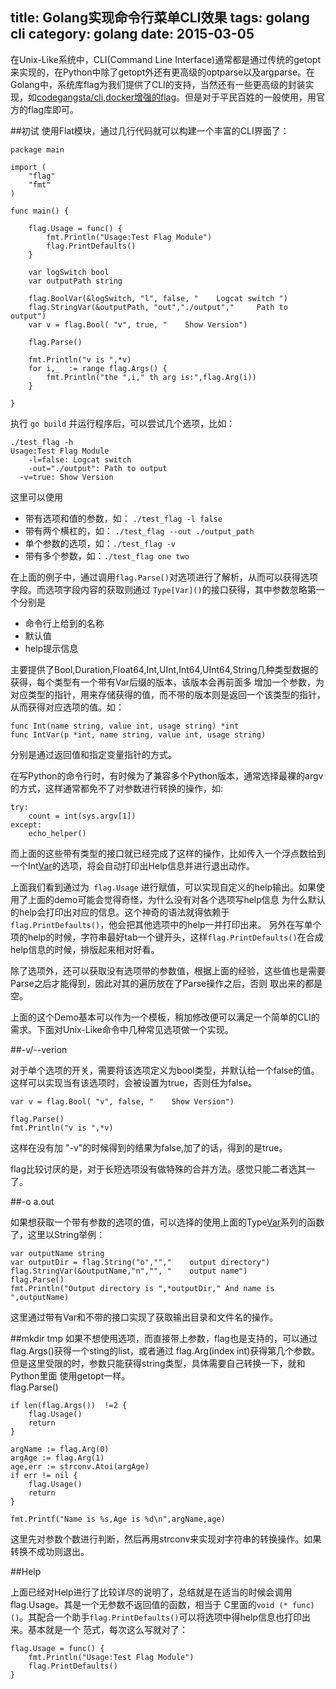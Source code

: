 title: Golang实现命令行菜单CLI效果
tags: golang cli 
category: golang
date: 2015-03-05
---
在Unix-Like系统中，CLI(Command Line Interface)通常都是通过传统的getopt来实现的，在Python中除了getopt外还有更高级的optparse以及argparse。在Golang中，系统库flag为我们提供了CLI的支持，当然还有一些更高级的封装实现，如[codegangsta/cli](https://github.com/codegangsta/cli),[docker增强的flag](https://github.com/docker/docker/tree/master/pkg/mflag)。但是对于平民百姓的一般使用，用官方的flag库即可。

##初试
使用Flat模块，通过几行代码就可以构建一个丰富的CLI界面了：

	package main
	
	import (
		"flag"
		"fmt"
	)
	
	func main() {

		flag.Usage = func() {
			fmt.Println("Usage:Test Flag Module")
			flag.PrintDefaults()
		}

		var logSwitch bool
		var outputPath string
	
		flag.BoolVar(&logSwitch, "l", false, "    Logcat switch ")
		flag.StringVar(&outputPath, "out","./output","     Path to output")
		var v = flag.Bool( "v", true, "    Show Version")
		
		flag.Parse()
		
		fmt.Println("v is ",*v)
		for i,_  := range flag.Args() {
			fmt.Println("the ",i," th arg is:",flag.Arg(i))
		}

	}
	
执行 `go build` 并运行程序后，可以尝试几个选项，比如：
	
	./test_flag -h
	Usage:Test Flag Module
 		-l=false: Logcat switch
 		-out="./output": Path to output
	  -v=true: Show Version
	  
这里可以使用
* 带有选项和值的参数，如： `./test_flag -l false` 
* 带有两个横杠的，如： `./test_flag --out ./output_path`
* 单个参数的选项，如：`./test_flag -v`
* 带有多个参数，如：`./test_flag one two`


在上面的例子中，通过调用`flag.Parse()`对选项进行了解析，从而可以获得选项字段。而选项字段内容的获取则通过
`Type[Var]()`的接口获得，其中参数忽略第一个分别是

* 命令行上给到的名称
* 默认值
* help提示信息

主要提供了Bool,Duration,Float64,Int,UInt,Int64,UInt64,String几种类型数据的获得，每个类型有一个带有Var后缀的版本，该版本会再前面多
增加一个参数，为对应类型的指针，用来存储获得的值，而不带的版本则是返回一个该类型的指针，从而获得对应选项的值。如：

	func Int(name string, value int, usage string) *int
	func IntVar(p *int, name string, value int, usage string)
分别是通过返回值和指定变量指针的方式。

在写Python的命令行时，有时候为了兼容多个Python版本，通常选择最裸的argv的方式，这样通常都免不了对参数进行转换的操作，如:
	
	try:
		count = int(sys.argv[1])
	except:
		echo_helper()

而上面的这些带有类型的接口就已经完成了这样的操作，比如传入一个浮点数给到一个Int[Var]()的选项，将会自动打印出Help信息并进行退出动作。

上面我们看到通过为` flag.Usage` 进行赋值，可以实现自定义的help输出。如果使用了上面的demo可能会觉得奇怪，为什么没有对各个选项写help信息
为什么默认的help会打印出对应的信息。这个神奇的语法就得依赖于 `flag.PrintDefaults()`，他会把其他选项中的help一并打印出来。
另外在写单个项的help的时候，字符串最好tab一个键开头，这样`flag.PrintDefaults()`在合成help信息的时候，排版起来相对好看。

除了选项外，还可以获取没有选项带的参数值，根据上面的经验，这些值也是需要Parse之后才能得到，因此对其的遍历放在了Parse操作之后，否则
取出来的都是空。

上面的这个Demo基本可以作为一个模板，稍加修改便可以满足一个简单的CLI的需求。下面对Unix-Like命令中几种常见选项做一个实现。




##-v/--verion

对于单个选项的开关，需要将该选项定义为bool类型，并默认给一个false的值。这样可以实现当有该选项时，会被设置为true，否则任为false。

	var v = flag.Bool( "v", false, "    Show Version")

	flag.Parse()
	fmt.Println("v is ",*v)
	
这样在没有加 "-v"的时候得到的结果为false,加了的话，得到的是true。

flag比较讨厌的是，对于长短选项没有做特殊的合并方法。感觉只能二者选其一了。


##-o a.out

如果想获取一个带有参数的选项的值，可以选择的使用上面的Type[Var]()系列的函数了，这里以String举例：

	var outputName string
	var outputDir = flag.String("o","","    output directory")
	flag.StringVar(&outputName,"n","", "    output name")
	flag.Parse()
	fmt.Println("Output directory is ",*outputDir," And name is ",outputName)
	
这里通过带有Var和不带的接口实现了获取输出目录和文件名的操作。

##mkdir tmp	
如果不想使用选项，而直接带上参数，flag也是支持的，可以通过flag.Args()获得一个sting的list，或者通过
flag.Arg(index int)获得第几个参数。但是这里受限的时，参数只能获得string类型，具体需要自己转换一下，就和Python里面
使用getopt一样。  
  	flag.Parse()

	if len(flag.Args())  !=2 {
		flag.Usage()
		return
	}

	argName := flag.Arg(0)
	argAge := flag.Arg(1)
	age,err := strconv.Atoi(argAge)
	if err != nil {
		flag.Usage()
		return
	}

	fmt.Printf("Name is %s,Age is %d\n",argName,age)
	
	
这里先对参数个数进行判断，然后再用strconv来实现对字符串的转换操作。如果转换不成功则退出。

##Help

上面已经对Help进行了比较详尽的说明了，总结就是在适当的时候会调用flag.Usage。其是一个无参数不返回值的函数，相当于
C里面的`void (* func)()`。其配合一个助手`flag.PrintDefaults()`可以将选项中得help信息也打印出来。基本就是一个
范式，每次这么写就对了：

	flag.Usage = func() {
		fmt.Println("Usage:Test Flag Module")
		flag.PrintDefaults()
	}